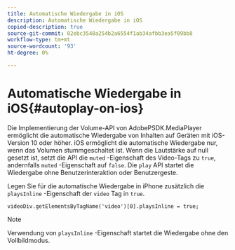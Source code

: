 ```yaml
---
title: Automatische Wiedergabe in iOS
description: Automatische Wiedergabe in iOS
copied-description: true
source-git-commit: 02ebc3548a254b2a6554f1ab34afbb3ea5f09bb8
workflow-type: tm+mt
source-wordcount: '93'
ht-degree: 0%

---
```


# Automatische Wiedergabe in iOS{#autoplay-on-ios}

Die Implementierung der Volume-API von AdobePSDK.MediaPlayer ermöglicht die automatische Wiedergabe von Inhalten auf Geräten mit iOS-Version 10 oder höher. iOS ermöglicht die automatische Wiedergabe nur, wenn das Volumen stummgeschaltet ist. Wenn die Lautstärke auf null gesetzt ist, setzt die API die `muted` -Eigenschaft des Video-Tags zu `true`, andernfalls `muted` -Eigenschaft auf `false`. Die `play` API startet die Wiedergabe ohne Benutzerinteraktion oder Benutzergeste.

Legen Sie für die automatische Wiedergabe in iPhone zusätzlich die `playsInline` -Eigenschaft der `video` Tag in `true`.

```
videoDiv.getElementsByTagName('video')[0].playsInline = true;
```

>[!NOTE]
>
>Verwendung von `playsInline` -Eigenschaft startet die Wiedergabe ohne den Vollbildmodus.
